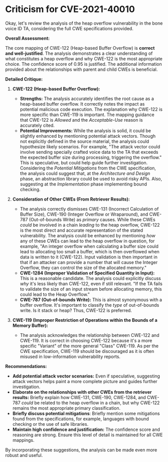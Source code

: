 # Criticism for CVE-2021-40010

Okay, let's review the analysis of the heap overflow vulnerability in the bone voice ID TA, considering the full CWE specifications provided.

**Overall Assessment:**

The core mapping of CWE-122 (Heap-based Buffer Overflow) is **correct and well-justified**. The analysis demonstrates a clear understanding of what constitutes a heap overflow and why CWE-122 is the most appropriate choice.  The confidence score of 0.95 is justified. The additional information provided about the relationships with parent and child CWEs is beneficial.

**Detailed Critique:**

1.  **CWE-122 (Heap-based Buffer Overflow):**

    *   **Strengths:** The analysis accurately identifies the root cause as a heap-based buffer overflow. It correctly notes the impact as potential malicious code execution. The explanation why CWE-122 is more specific than CWE-119 is important. The mapping guidance that CWE-122 is *Allowed* and the *Acceptable-Use* reason is accurately cited.
    *   **Potential Improvements:** While the analysis is solid, it could be slightly enhanced by mentioning potential attack vectors. Though not explicitly defined in the source material, the analysis could hypothesize likely scenarios. For example, "The attack vector could involve sending specially crafted voice data to the TA that exceeds the expected buffer size during processing, triggering the overflow." This is speculative, but could help guide further investigation. Considering the *Potential Mitigations* from the CWE specification, the analysis could suggest that, at the *Architecture and Design* phase, an abstraction library could be used to avoid risky APIs. Also, suggesting at the *Implementation* phase implementing bound checking.

2.  **Consideration of Other CWEs (From Retriever Results):**

    *   The analysis correctly dismisses CWE-131 (Incorrect Calculation of Buffer Size), CWE-190 (Integer Overflow or Wraparound), and CWE-787 (Out-of-bounds Write) as *primary* causes. While these CWEs *could* be involved in a chain *leading* to the heap overflow, CWE-122 is the most direct and accurate representation of the stated vulnerability. The analysis could be enhanced by mentioning *how* any of these CWEs can lead to the heap overflow in question, for example, "An integer overflow when calculating a buffer size could lead to allocating too small a buffer, which is then overflowed when data is written to it (CWE-122). Input validation is then important in that if an attacker can provide a number that will cause the Integer Overflow, they can control the size of the allocated memory."
    *   **CWE-1284 (Improper Validation of Specified Quantity in Input):** This is a reasonable candidate. The analysis could explicitly discuss *why* it's less likely than CWE-122, even if still relevant. "If the TA fails to validate the size of an input stream before allocating memory, this could lead to the Heap Overflow."
    *   **CWE-787 (Out-of-bounds Write):** This is almost synonymous with a buffer overflow. It's important to classify the *type* of out-of-bounds write. Is it stack or heap? Thus, CWE-122 is preferred.

3.  **CWE-119 (Improper Restriction of Operations within the Bounds of a Memory Buffer):**

    *   The analysis acknowledges the relationship between CWE-122 and CWE-119. It is correct in choosing CWE-122 because it's a more specific "Variant" of the more general "Class" CWE-119. As per the CWE specification, CWE-119 should be discouraged as it is often misused in low-information vulnerability reports.

**Recommendations:**

*   **Add potential attack vector scenarios:** Even if speculative, suggesting attack vectors helps paint a more complete picture and guides further investigation.
*   **Elaborate on the relationships with other CWEs from the retriever results:** Briefly explain how CWE-131, CWE-190, CWE-1284, and CWE-787 *could* be related to the heap overflow in a chain, but why CWE-122 remains the most appropriate primary classification.
*   **Briefly discuss potential mitigations**: Briefly mention some mitigations found from the specifications, for example, languages with bound checking or the use of safe libraries.
*   **Maintain high confidence and justification:** The confidence score and reasoning are strong. Ensure this level of detail is maintained for all CWE mappings.

By incorporating these suggestions, the analysis can be made even more robust and useful.